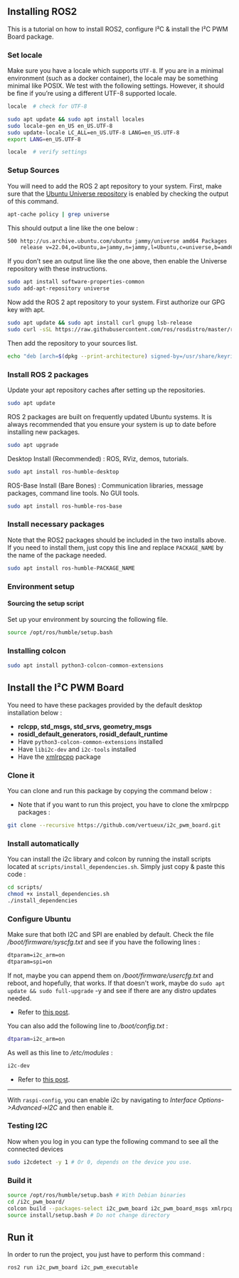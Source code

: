 ## Installing ROS2

This is a tutorial on how to install ROS2, configure I²C & install the I²C PWM Board package.

### Set locale

Make sure you have a locale which supports ```UTF-8```. If you are in a minimal environment (such as a docker container), the locale may be something minimal like POSIX. We test with the following settings. However, it should be fine if you’re using a different UTF-8 supported locale.

```bash
locale  # check for UTF-8

sudo apt update && sudo apt install locales
sudo locale-gen en_US en_US.UTF-8
sudo update-locale LC_ALL=en_US.UTF-8 LANG=en_US.UTF-8
export LANG=en_US.UTF-8

locale  # verify settings
```

### Setup Sources

You will need to add the ROS 2 apt repository to your system. First, make sure that the [Ubuntu Universe repository](https://help.ubuntu.com/community/Repositories/Ubuntu) is enabled by checking the output of this command.

```bash
apt-cache policy | grep universe
```

This should output a line like the one below :

```bash
500 http://us.archive.ubuntu.com/ubuntu jammy/universe amd64 Packages
    release v=22.04,o=Ubuntu,a=jammy,n=jammy,l=Ubuntu,c=universe,b=amd64
```

If you don’t see an output line like the one above, then enable the Universe repository with these instructions.

```bash
sudo apt install software-properties-common
sudo add-apt-repository universe
```

Now add the ROS 2 apt repository to your system. First authorize our GPG key with apt.

```bash
sudo apt update && sudo apt install curl gnupg lsb-release
sudo curl -sSL https://raw.githubusercontent.com/ros/rosdistro/master/ros.key -o /usr/share/keyrings/ros-archive-keyring.gpg

```

Then add the repository to your sources list.

```bash
echo "deb [arch=$(dpkg --print-architecture) signed-by=/usr/share/keyrings/ros-archive-keyring.gpg] http://packages.ros.org/ros2/ubuntu $(source /etc/os-release && echo $UBUNTU_CODENAME) main" | sudo tee /etc/apt/sources.list.d/ros2.list > /dev/null
```

### Install ROS 2 packages

Update your apt repository caches after setting up the repositories.

```bash
sudo apt update
```

ROS 2 packages are built on frequently updated Ubuntu systems. It is always recommended that you ensure your system is up to date before installing new packages.

```bash
sudo apt upgrade
```

Desktop Install (Recommended) : ROS, RViz, demos, tutorials.

```bash
sudo apt install ros-humble-desktop
```

ROS-Base Install (Bare Bones) : Communication libraries, message packages, command line tools. No GUI tools.

```bash
sudo apt install ros-humble-ros-base
```

### Install necessary packages

Note that the ROS2 packages should be included in the two installs above. 
If you need to install them, just copy this line and replace ```PACKAGE_NAME``` by the name of the package needed.

```bash
sudo apt install ros-humble-PACKAGE_NAME
```

### Environment setup

#### Sourcing the setup script

Set up your environment by sourcing the following file.

```bash
source /opt/ros/humble/setup.bash
```

### Installing colcon

```bash
sudo apt install python3-colcon-common-extensions
```


## Install the I²C PWM Board 

You need to have these packages provided by the default desktop installation below : 

* **rclcpp, std_msgs, std_srvs, geometry_msgs**
* **rosidl_default_generators, rosidl_default_runtime**
* Have ```python3-colcon-common-extensions``` installed
* Have ```libi2c-dev``` and ```i2c-tools``` installed
* Have the [xmlrpcpp](https://github.com/bpwilcox/xmlrpcpp) package

### Clone it 

You can clone and run this package by copying the command below : 

* Note that if you want to run this project, you have to clone the xmlrpcpp packages : 

```bash
git clone --recursive https://github.com/vertueux/i2c_pwm_board.git
```

### Install automatically

You can install the i2c library and colcon by running the install scripts located at `scripts/install_dependencies.sh`.
Simply just copy & paste this code :

```sh
cd scripts/
chmod +x install_dependencies.sh
./install_dependencies
```

### Configure Ubuntu
Make sure that both I2C and SPI are enabled by default. Check the file */boot/firmware/syscfg.txt* and see if you have the following lines :
```txt 
dtparam=i2c_arm=on
dtparam=spi=on
```
If not, maybe you can append them on */boot/firmware/usercfg.txt* and reboot, and hopefully, that works. If that doesn't work, maybe do `sudo apt update && sudo full-upgrade` -y and see if there are any distro updates needed.

* Refer to [this post](https://askubuntu.com/questions/1273700/enable-spi-and-i2c-on-ubuntu-20-04-raspberry-pi/1273900#1273900).

You can also add the following line to */boot/config.txt* :
```bash
dtparam=i2c_arm=on
```
As well as this line to */etc/modules* :
```bash
i2c-dev
```
* Refer to [this post](https://raspberrypi.stackexchange.com/questions/61905/enable-i2c-on-ubuntu-mate-raspberry-pi-3).

--- 
With `raspi-config`, you can enable i2c by navigating to *Interface Options->Advanced->I2C* and then enable it.

### Testing I2C
Now when you log in you can type the following command to see all the connected devices
```bash 
sudo i2cdetect -y 1 # Or 0, depends on the device you use.
```

### Build it 

```bash
source /opt/ros/humble/setup.bash # With Debian binaries 
cd /i2c_pwm_board/
colcon build --packages-select i2c_pwm_board i2c_pwm_board_msgs xmlrpcpp
source install/setup.bash # Do not change directory
```

## Run it
In order to run the project, you just have to perform this command :

```bash
ros2 run i2c_pwm_board i2c_pwm_executable
```

